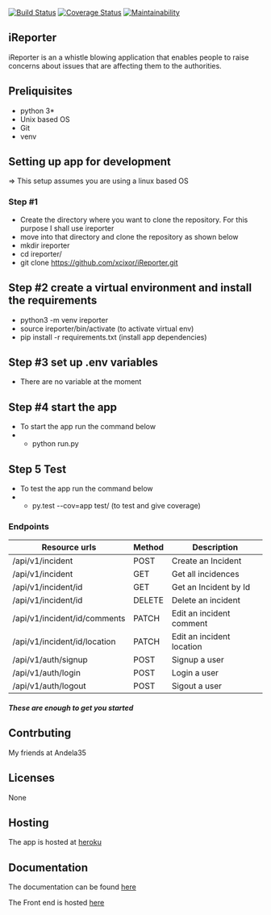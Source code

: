 [![Build Status](https://travis-ci.org/xcixor/iReporter.svg?branch=chore-update-readme-162337742)](https://travis-ci.org/xcixor/iReporter)
[![Coverage Status](https://coveralls.io/repos/github/xcixor/iReporter/badge.svg?branch=chore-update-readme-162337742)](https://coveralls.io/github/xcixor/iReporter?branch=ft-logout-162185351)
[![Maintainability](https://api.codeclimate.com/v1/badges/b86067db9823606adfed/maintainability)](https://codeclimate.com/github/xcixor/iReporter/maintainability)
## iReporter
iReporter is an a whistle blowing application that enables people to raise concerns about issues that are affecting them to the authorities.
## Preliquisites
- python 3*
- Unix based OS
- Git
- venv
## Setting up app for development
=> This setup assumes you are using a linux based OS
### Step #1
- Create the directory where you want to clone the repository. For this purpose I shall use ireporter
- move into that directory and clone the repository as shown below
- mkdir ireporter
- cd ireporter/
- git clone https://github.com/xcixor/iReporter.git
## Step #2 create a virtual environment and install the requirements
- python3 -m venv ireporter
- source ireporter/bin/activate (to activate virtual env)
- pip install -r requirements.txt (install app dependencies)
## Step #3 set up .env variables
- There are no variable at the moment
## Step #4 start the app
- To start the app run the command below
- - python run.py
## Step 5 Test
- To test the app run the command below
- - py.test --cov=app test/ (to test and give coverage)
### Endpoints
|Resource urls                                    | Method     | Description               |
|-------------------------------------------------|------------|---------------------------|
| /api/v1/incident                                |   POST     | Create an Incident        |
| /api/v1/incident                                |   GET      | Get all incidences        |
| /api/v1/incident/id                             |   GET      | Get an Incident by Id     |
| /api/v1/incident/id                             |   DELETE   | Delete an incident        |
| /api/v1/incident/id/comments                    |   PATCH    | Edit an incident comment  |
| /api/v1/incident/id/location                    |   PATCH    | Edit an incident location |
| /api/v1/auth/signup                             |   POST     | Signup a user             |
| /api/v1/auth/login                              |   POST     | Login a user              |
| /api/v1/auth/logout                             |   POST     | Sigout a user             |


##### These are enough to get you started
## Contrbuting
My friends at Andela35
## Licenses
None

## Hosting
The app is hosted at [heroku](https://i-reporter.herokuapp.com/api/v1)

## Documentation
The documentation can be found [here](https://ireporter.docs.apiary.io/)

The Front end is hosted [here](https://xcixor.github.io/iReporter/)